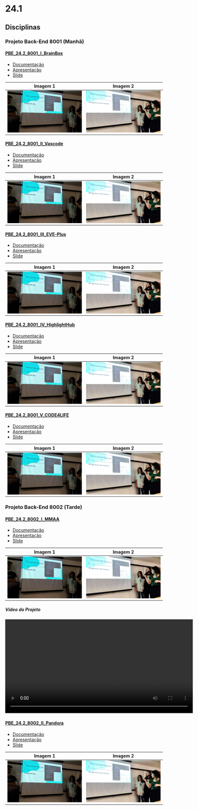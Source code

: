 # 24.1

## Disciplinas

### Projeto Back-End 8001 (Manhã)

#### [PBE_24.2_8001_I_BrainBox](https://github.com/Projetos-de-Extensao/PBE_24.2_8001_I_BrainBox)

- [Documentação](https://projetos-de-extensao.github.io/PBE_24.2_8001_I_BrainBox/)
- [Apresentação]()
- [Slide]()

| Imagem 1 | Imagem 2 |
|----------|----------|
| ![Imagem 1](./assets/img/8001/IMG_20241122_102146.jpg) | ![Imagem 2](./assets/img/8001/IMG_20241122_102151.jpg) |  

#### [PBE_24.2_8001_II_Vascode](https://github.com/Projetos-de-Extensao/PBE_24.2_8001_II_Vascode)

- [Documentação](https://projetos-de-extensao.github.io/PBE_24.2_8001_I_BrainBox/)
- [Apresentação]()
- [Slide]()

| Imagem 1 | Imagem 2 |
|----------|----------|
| ![Imagem 1](./assets/img/8001/IMG_20241122_102146.jpg) | ![Imagem 2](./assets/img/8001/IMG_20241122_102151.jpg) |  

#### [PBE_24.2_8001_III_EVE-Plus](https://github.com/Projetos-de-Extensao/PBE_24.2_8001_III_EVE-Plus)

- [Documentação](https://projetos-de-extensao.github.io/PBE_24.2_8001_I_BrainBox/)
- [Apresentação]()
- [Slide]()

| Imagem 1 | Imagem 2 |
|----------|----------|
| ![Imagem 1](./assets/img/8001/IMG_20241122_102146.jpg) | ![Imagem 2](./assets/img/8001/IMG_20241122_102151.jpg) |  

#### [PBE_24.2_8001_IV_HighlightHub](https://github.com/Projetos-de-Extensao/PBE_24.2_8001_IV_HighlightHub)

- [Documentação](https://projetos-de-extensao.github.io/PBE_24.2_8001_I_BrainBox/)
- [Apresentação]()
- [Slide]()

| Imagem 1 | Imagem 2 |
|----------|----------|
| ![Imagem 1](./assets/img/8001/IMG_20241122_102146.jpg) | ![Imagem 2](./assets/img/8001/IMG_20241122_102151.jpg) |  

#### [PBE_24.2_8001_V_CODE4LIFE](https://github.com/Projetos-de-Extensao/PBE_24.2_8001_V_CODE4LIFE)

- [Documentação](https://projetos-de-extensao.github.io/PBE_24.2_8001_I_BrainBox/)
- [Apresentação]() 
- [Slide]()

| Imagem 1 | Imagem 2 |
|----------|----------|
| ![Imagem 1](./assets/img/8001/IMG_20241122_102146.jpg) | ![Imagem 2](./assets/img/8001/IMG_20241122_102151.jpg) |  

### Projeto Back-End 8002 (Tarde)

#### [PBE_24.2_8002_I_MMAA](https://github.com/Projetos-de-Extensao/PBE_24.2_8002_I_MMAA)

- [Documentação](https://projetos-de-extensao.github.io/PBE_24.2_8001_I_BrainBox/)
- [Apresentação]()
- [Slide]()
 
| Imagem 1 | Imagem 2 |
|----------|----------|
| ![Imagem 1](./assets/img/8001/IMG_20241122_102146.jpg) | ![Imagem 2](./assets/img/8001/IMG_20241122_102151.jpg) |  

##### Vídeo do Projeto

<video width="600" controls>
  <source src="caminho/para/o/video.mp4" type="video/mp4">
  Seu navegador não suporta a tag de vídeo.
</video>

#### [PBE_24.2_8002_II_Pandora](https://github.com/Projetos-de-Extensao/PBE_24.2_8002_II_Pandora)

- [Documentação](https://projetos-de-extensao.github.io/PBE_24.2_8001_I_BrainBox/)
- [Apresentação]()
- [Slide]()
  
| Imagem 1 | Imagem 2 |
|----------|----------|
| ![Imagem 1](./assets/img/8001/IMG_20241122_102146.jpg) | ![Imagem 2](./assets/img/8001/IMG_20241122_102151.jpg) |  